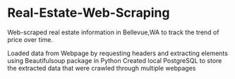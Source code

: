 # Real-Estate-Web-Scraping
Web-scraped real estate information in Bellevue,WA to track the trend of price over time.

Loaded data from Webpage by requesting headers and extracting elements using Beautifulsoup package in Python
Created local PostgreSQL to store the extracted data that were crawled through multiple webpages
